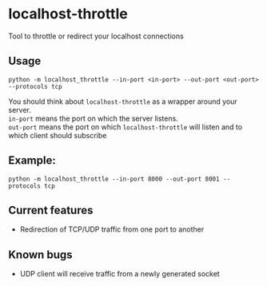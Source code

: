 # localhost-throttle
Tool to throttle or redirect your localhost connections

## Usage
```
python -m localhost_throttle --in-port <in-port> --out-port <out-port> --protocols tcp
```

You should think about `localhost-throttle` as a wrapper around your server.<br>
`in-port` means the port on which the server listens.<br>
`out-port` means the port on which `localhost-throttle` will listen and to which client should subscribe

## Example:
```
python -m localhost_throttle --in-port 8000 --out-port 8001 --protocols tcp
```

## Current features
- Redirection of TCP/UDP traffic from one port to another

## Known bugs
- UDP client will receive traffic from a newly generated socket